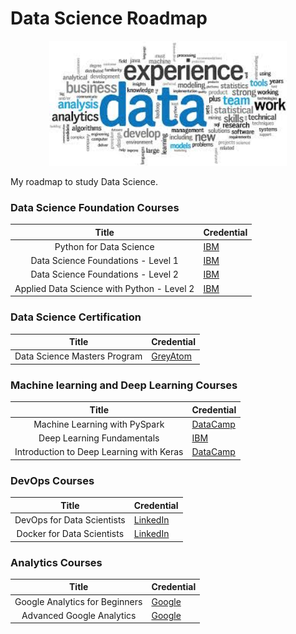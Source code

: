 # Data Science Roadmap

<p align="center"> 
<img src="image/images.jpg" height = 200)>
</p>

My roadmap to study Data Science.

### Data Science Foundation Courses
| Title | Credential |
| :---: | --- | 
| Python for Data Science | [IBM](https://www.youracclaim.com/badges/cb131a9f-5c1e-42af-828c-2df4fa1637ad/linked_in_profile) | 
| Data Science Foundations - Level 1 | [IBM](https://www.youracclaim.com/badges/581e9040-23aa-49eb-ad48-742257e5e584/linked_in_profile)  |
| Data Science Foundations - Level 2  | [IBM](https://www.youracclaim.com/badges/63145b04-10e9-4024-9fc8-8c5b4ab2da5b/linked_in_profile) |
| Applied Data Science with Python - Level 2 | [IBM](https://www.youracclaim.com/badges/e4052b79-8edc-4382-91a5-dc60e3fe563b/linked_in_profile) |

### Data Science Certification
| Title | Credential |
| :---: | --- | 
| Data Science Masters Program | [GreyAtom](https://home.greyatom.com/settings/profile/certificate/4a5c66c4-0396-4c68-8c18-8eb61ffcc3f6)

### Machine learning and Deep Learning Courses
| Title | Credential |
| :---: | --- | 
| Machine Learning with PySpark | [DataCamp](https://www.datacamp.com/statement-of-accomplishment/course/7c0c2d634c5a61c40ef3e8f88f74636bbee9af4e) |
| Deep Learning Fundamentals | [IBM](https://courses.cognitiveclass.ai/certificates/2106577eb2c748889b9034ee1d70312f) |
| Introduction to Deep Learning with Keras | [DataCamp](https://www.datacamp.com/statement-of-accomplishment/course/4d5620f08ebd82acbbf1ac363161d49c87ba856d) |

### DevOps Courses
| Title | Credential |
| :---: | --- | 
| DevOps for Data Scientists | [LinkedIn](https://github.com/shrikantnaidu/Data-Science-Roadmap/blob/master/Certificates/LinkedIn%20Learning/CertificateOfCompletion_Devops%20For%20Data%20Scientists.pdf) |
| Docker for Data Scientists | [LinkedIn](https://github.com/shrikantnaidu/Data-Science-Roadmap/blob/master/Certificates/LinkedIn%20Learning/CertificateOfCompletion_Docker%20For%20Data%20Scientists.pdf) |

### Analytics Courses
| Title | Credential |
| :---: | --- | 
| Google Analytics for Beginners | [Google](https://analytics.google.com/analytics/academy/certificate/rzJmdu7ZTtuhKmVVlkIu4Q) |
| Advanced Google Analytics | [Google](https://analytics.google.com/analytics/academy/certificate/bMYlNMT4Tb2H8GZZNNevjg) |
